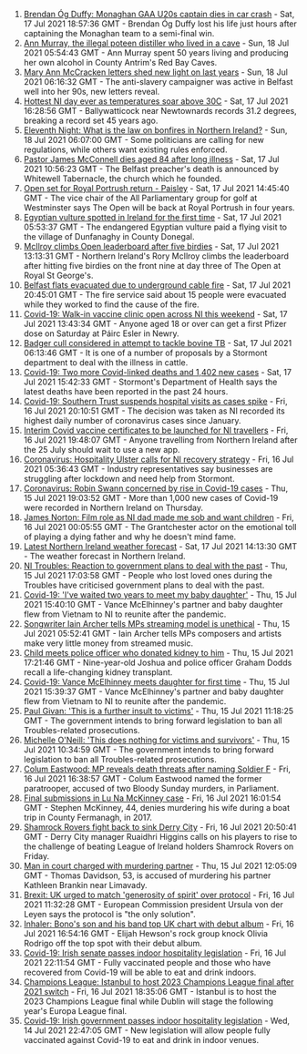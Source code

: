 1. [Brendan Óg Duffy: Monaghan GAA U20s captain dies in car crash](https://www.bbc.co.uk/news/world-europe-57873315) - Sat, 17 Jul 2021 18:57:36 GMT - Brendan Óg Duffy lost his life just hours after captaining the Monaghan team to a semi-final win.
2. [Ann Murray, the illegal poteen distiller who lived in a cave](https://www.bbc.co.uk/news/uk-northern-ireland-57852184) - Sun, 18 Jul 2021 05:54:43 GMT - Ann Murray spent 50 years living and producing her own alcohol in County Antrim's Red Bay Caves.
3. [Mary Ann McCracken letters shed new light on last years](https://www.bbc.co.uk/news/uk-northern-ireland-57808883) - Sun, 18 Jul 2021 06:16:32 GMT - The anti-slavery campaigner was active in Belfast well into her 90s, new letters reveal.
4. [Hottest NI day ever as temperatures soar above 30C](https://www.bbc.co.uk/news/uk-northern-ireland-57875732) - Sat, 17 Jul 2021 16:28:56 GMT - Ballywatticock near Newtownards records 31.2 degrees, breaking a record set 45 years ago.
5. [Eleventh Night: What is the law on bonfires in Northern Ireland?](https://www.bbc.co.uk/news/uk-northern-ireland-57837232) - Sun, 18 Jul 2021 06:07:00 GMT - Some politicians are calling for new regulations, while others want existing rules enforced.
6. [Pastor James McConnell dies aged 84 after long illness](https://www.bbc.co.uk/news/uk-northern-ireland-57873316) - Sat, 17 Jul 2021 10:56:23 GMT - The Belfast preacher's death is announced by Whitewell Tabernacle, the church which he founded.
7. [Open set for Royal Portrush return - Paisley](https://www.bbc.co.uk/sport/northern-ireland/57875443) - Sat, 17 Jul 2021 14:45:40 GMT - The vice chair of the All Parliamentary group for golf at Westminster says The Open will be back at Royal Portrush in four years.
8. [Egyptian vulture spotted in Ireland for the first time](https://www.bbc.co.uk/news/world-europe-57860608) - Sat, 17 Jul 2021 05:53:37 GMT - The endangered Egyptian vulture paid a flying visit to the village of Dunfanaghy in County Donegal.
9. [McIlroy climbs Open leaderboard after five birdies](https://www.bbc.co.uk/sport/av/golf/57874842) - Sat, 17 Jul 2021 13:13:31 GMT - Northern Ireland's Rory McIlroy climbs the leaderboard after hitting five birdies on the front nine at day three of The Open at Royal St George's.
10. [Belfast flats evacuated due to underground cable fire](https://www.bbc.co.uk/news/uk-northern-ireland-57874461) - Sat, 17 Jul 2021 20:45:01 GMT - The fire service said about 15 people were evacuated while they worked to find the cause of the fire.
11. [Covid-19: Walk-in vaccine clinic open across NI this weekend](https://www.bbc.co.uk/news/uk-northern-ireland-57863840) - Sat, 17 Jul 2021 13:43:34 GMT - Anyone aged 18 or over can get a first Pfizer dose on Saturday at Páirc Esler in Newry.
12. [Badger cull considered in attempt to tackle bovine TB](https://www.bbc.co.uk/news/uk-northern-ireland-57841200) - Sat, 17 Jul 2021 06:13:46 GMT - It is one of a number of proposals by a Stormont department to deal with the illness in cattle.
13. [Covid-19: Two more Covid-linked deaths and 1,402 new cases](https://www.bbc.co.uk/news/uk-northern-ireland-57874453) - Sat, 17 Jul 2021 15:42:33 GMT - Stormont's Department of Health says the latest deaths have been reported in the past 24 hours.
14. [Covid-19: Southern Trust suspends hospital visits as cases spike](https://www.bbc.co.uk/news/uk-northern-ireland-57867718) - Fri, 16 Jul 2021 20:10:51 GMT - The decision was taken as NI recorded its highest daily number of coronavirus cases since January.
15. [Interim Covid vaccine certificates to be launched for NI travellers](https://www.bbc.co.uk/news/uk-northern-ireland-57868779) - Fri, 16 Jul 2021 19:48:07 GMT - Anyone travelling from Northern Ireland after the 25 July should wait to use a new app.
16. [Coronavirus: Hospitality Ulster calls for NI recovery strategy](https://www.bbc.co.uk/news/uk-northern-ireland-57857496) - Fri, 16 Jul 2021 05:36:43 GMT - Industry representatives say businesses are struggling after lockdown and need help from Stormont.
17. [Coronavirus: Robin Swann concerned by rise in Covid-19 cases](https://www.bbc.co.uk/news/uk-northern-ireland-57854088) - Thu, 15 Jul 2021 19:03:52 GMT - More than 1,000 new cases of Covid-19 were recorded in Northern Ireland on Thursday.
18. [James Norton: Film role as NI dad made me sob and want children](https://www.bbc.co.uk/news/entertainment-arts-57769056) - Fri, 16 Jul 2021 00:05:55 GMT - The Grantchester actor on the emotional toll of playing a dying father and why he doesn't mind fame.
19. [Latest Northern Ireland weather forecast](https://www.bbc.co.uk/news/uk-northern-ireland-26018439) - Sat, 17 Jul 2021 14:13:30 GMT - The weather forecast in Northern Ireland.
20. [NI Troubles: Reaction to government plans to deal with the past](https://www.bbc.co.uk/news/uk-northern-ireland-57853957) - Thu, 15 Jul 2021 17:03:58 GMT - People who lost loved ones during the Troubles have criticised government plans to deal with the past.
21. [Covid-19: 'I've waited two years to meet my baby daughter'](https://www.bbc.co.uk/news/uk-northern-ireland-57841199) - Thu, 15 Jul 2021 15:40:10 GMT - Vance McElhinney's partner and baby daughter flew from Vietnam to NI to reunite after the pandemic.
22. [Songwriter Iain Archer tells MPs streaming model is unethical](https://www.bbc.co.uk/news/uk-northern-ireland-57844108) - Thu, 15 Jul 2021 05:52:41 GMT - Iain Archer tells MPs composers and artists make very little money from streamed music.
23. [Child meets police officer who donated kidney to him](https://www.bbc.co.uk/news/uk-northern-ireland-57856277) - Thu, 15 Jul 2021 17:21:46 GMT - Nine-year-old Joshua and police officer Graham Dodds recall a life-changing kidney transplant.
24. [Covid-19: Vance McElhinney meets daughter for first time](https://www.bbc.co.uk/news/uk-northern-ireland-57856274) - Thu, 15 Jul 2021 15:39:37 GMT - Vance McElhinney's partner and baby daughter flew from Vietnam to NI to reunite after the pandemic.
25. [Paul Givan: 'This is a further insult to victims'](https://www.bbc.co.uk/news/uk-northern-ireland-57850167) - Thu, 15 Jul 2021 11:18:25 GMT - The government intends to bring forward legislation to ban all Troubles-related prosecutions.
26. [Michelle O'Neill: 'This does nothing for victims and survivors'](https://www.bbc.co.uk/news/uk-northern-ireland-57850162) - Thu, 15 Jul 2021 10:34:59 GMT - The government intends to bring forward legislation to ban all Troubles-related prosecutions.
27. [Colum Eastwood: MP reveals death threats after naming Soldier F](https://www.bbc.co.uk/news/uk-northern-ireland-foyle-west-57863054) - Fri, 16 Jul 2021 16:38:57 GMT - Colum Eastwood named the former paratrooper, accused of two Bloody Sunday murders, in Parliament.
28. [Final submissions in Lu Na McKinney case](https://www.bbc.co.uk/news/uk-northern-ireland-57867491) - Fri, 16 Jul 2021 16:01:54 GMT - Stephen McKinney, 44, denies murdering his wife during a boat trip in County Fermanagh, in 2017.
29. [Shamrock Rovers fight back to sink Derry City](https://www.bbc.co.uk/sport/football/57825078) - Fri, 16 Jul 2021 20:50:41 GMT - Derry City manager Ruaidhri Higgins calls on his players to rise to the challenge of beating League of Ireland holders Shamrock Rovers on Friday.
30. [Man in court charged with murdering partner](https://www.bbc.co.uk/news/uk-northern-ireland-57846412) - Thu, 15 Jul 2021 12:05:09 GMT - Thomas Davidson, 53, is accused of murdering his partner Kathleen Brankin near Limavady.
31. [Brexit: UK urged to match 'generosity of spirit' over protocol](https://www.bbc.co.uk/news/world-europe-57863846) - Fri, 16 Jul 2021 11:32:28 GMT - European Commission president Ursula von der Leyen says the protocol is "the only solution".
32. [Inhaler: Bono's son and his band top UK chart with debut album](https://www.bbc.co.uk/news/entertainment-arts-57864034) - Fri, 16 Jul 2021 16:54:16 GMT - Elijah Hewson's rock group knock Olivia Rodrigo off the top spot with their debut album.
33. [Covid-19: Irish senate passes indoor hospitality legislation](https://www.bbc.co.uk/news/world-europe-57869601) - Fri, 16 Jul 2021 22:11:54 GMT - Fully vaccinated people and those who have recovered from Covid-19 will be able to eat and drink indoors.
34. [Champions League: Istanbul to host 2023 Champions League final after 2021 switch](https://www.bbc.co.uk/sport/football/57867929) - Fri, 16 Jul 2021 18:35:06 GMT - Istanbul is to host the 2023 Champions League final while Dublin will stage the following year's Europa League final.
35. [Covid-19: Irish government passes indoor hospitality legislation](https://www.bbc.co.uk/news/world-europe-57844854) - Wed, 14 Jul 2021 22:47:05 GMT - New legislation will allow people fully vaccinated against Covid-19 to eat and drink in indoor venues.
